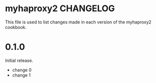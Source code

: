 # myhaproxy2 CHANGELOG

This file is used to list changes made in each version of the myhaproxy2 cookbook.

# 0.1.0

Initial release.

- change 0
- change 1

